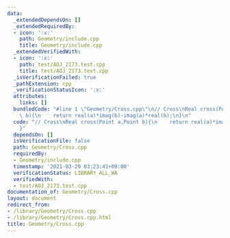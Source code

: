 ```yaml
---
data:
  _extendedDependsOn: []
  _extendedRequiredBy:
  - icon: ':x:'
    path: Geometry/include.cpp
    title: Geometry/include.cpp
  _extendedVerifiedWith:
  - icon: ':x:'
    path: test/AOJ_2173.test.cpp
    title: test/AOJ_2173.test.cpp
  _isVerificationFailed: true
  _pathExtension: cpp
  _verificationStatusIcon: ':x:'
  attributes:
    links: []
  bundledCode: "#line 1 \"Geometry/Cross.cpp\"\n// Cross\nReal cross(Point a,Point\
    \ b){\n    return real(a)*imag(b)-imag(a)*real(b);\n}\n"
  code: "// Cross\nReal cross(Point a,Point b){\n    return real(a)*imag(b)-imag(a)*real(b);\n\
    }"
  dependsOn: []
  isVerificationFile: false
  path: Geometry/Cross.cpp
  requiredBy:
  - Geometry/include.cpp
  timestamp: '2021-03-29 03:23:41+09:00'
  verificationStatus: LIBRARY_ALL_WA
  verifiedWith:
  - test/AOJ_2173.test.cpp
documentation_of: Geometry/Cross.cpp
layout: document
redirect_from:
- /library/Geometry/Cross.cpp
- /library/Geometry/Cross.cpp.html
title: Geometry/Cross.cpp
---
```

